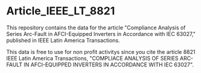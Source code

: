 # Article_IEEE_LT_8821
This repository contains the data for the article "Compliance Analysis of Series Arc-Fault in AFCI-Equipped Inverters in Accordance with IEC 63027," published in IEEE Latin America Transactions.

This data is free to use for non profit activitys since you cite the article 8821 IEEE Latin America Transactions, "COMPLIACE ANALYSIS OF SERIES ARC-FAULT IN AFCI-EQUIPPED INVERTERS IN ACCORDANCE WITH IEC 63027".
